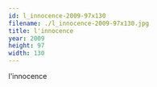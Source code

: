 ```yaml
---
id: l_innocence-2009-97x130
filename: ./l_innocence-2009-97x130.jpg
title: l'innocence
year: 2009
height: 97
width: 130
---
```


l'innocence

